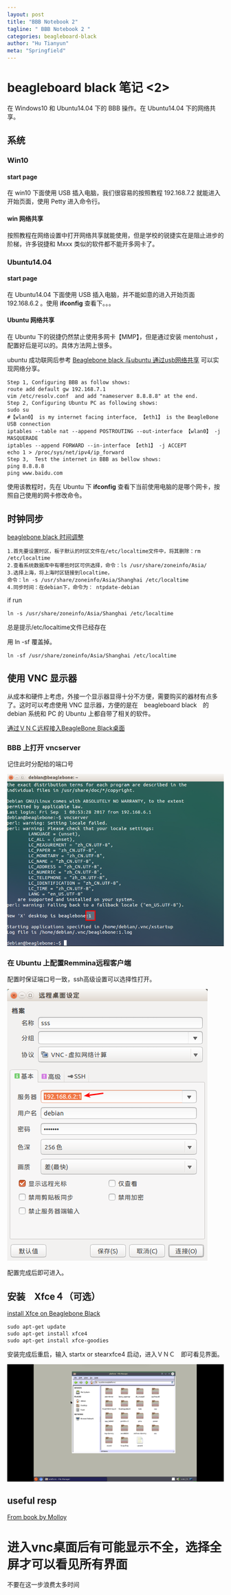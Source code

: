 ```yaml
---
layout: post
title: "BBB Notebook 2"
tagline: " BBB Notebook 2 "
categories: beagleboard-black
author: "Hu Tianyun"
meta: "Springfield"
---
```


# beagleboard black 笔记 <2>
在 Windows10 和 Ubuntu14.04 下的 BBB 操作。在 Ubuntu14.04 下的网络共享。

## 系统

### Win10

#### start page
在 win10 下面使用 USB 插入电脑，我们很容易的按照教程 192.168.7.2 就能进入开始页面，使用 Petty 进入命令行。

#### win 网络共享
按照教程在网络设置中打开网络共享就能使用，但是学校的锐捷实在是阻止进步的阶梯，许多锐捷和 Mxxx 类似的软件都不能开多网卡了。

### Ubuntu14.04
#### start page
在 Ubuntu14.04 下面使用 USB 插入电脑，并不能如意的进入开始页面 192.168.6.2  。使用 **ifconfig**  查看下。。。

#### Ubuntu 网络共享
在 Ubuntu 下的锐捷仍然禁止使用多网卡【MMP】，但是通过安装 mentohust ，配置好后是可以的。具体方法网上很多。

ubuntu 成功联网后参考
[Beaglebone black 与ubuntu 通过usb网络共享](http://blog.csdn.net/pkuyjxu/article/details/44617511) 可以实现网络分享。

	Step 1, Configuring BBB as follow shows:
	route add default gw 192.168.7.1
	vim /etc/resolv.conf  and add "nameserver 8.8.8.8" at the end.
	Step 2, Configuring Ubuntu PC as following shows:
	sudo su
	#【wlan0】 is my internet facing interface, 【eth1】 is the BeagleBone USB connection
	iptables --table nat --append POSTROUTING --out-interface 【wlan0】 -j MASQUERADE
	iptables --append FORWARD --in-interface 【eth1】 -j ACCEPT
	echo 1 > /proc/sys/net/ipv4/ip_forward
	Step 3,  Test the internet in BBB as bellow shows:
	ping 8.8.8.8
	ping www.baidu.com

使用该教程时，先在 Ubuntu 下 **ifconfig** 查看下当前使用电脑的是哪个网卡，按照自己使用的网卡修改命令。

## 时钟同步
[beaglebone black 时间调整](http://blog.csdn.net/hahachenchen789/article/details/52326688)

	1.首先要设置时区，板子默认的时区文件在/etc/localtime文件中，将其删除：rm /etc/localtime
	2.查看系统数据库中有哪些时区可供选择，命令：ls /usr/share/zoneinfo/Asia/
	3.选择上海，将上海时区链接到localtime，
	命令：ln -s /usr/share/zoneinfo/Asia/Shanghai /etc/localtime
	4.同步时间：在debian下，命令为： ntpdate-debian

if run 

	ln -s /usr/share/zoneinfo/Asia/Shanghai /etc/localtime

总是提示/etc/localtime文件已经存在

用 ln -sf 覆盖掉。
	
	ln -sf /usr/share/zoneinfo/Asia/Shanghai /etc/localtime

## 使用 VNC 显示器
从成本和硬件上考虑，外接一个显示器显得十分不方便，需要购买的器材有点多了。这时可以考虑使用 VNC 显示器，方便的是在　beagleboard black　的　debian 系统和 PC 的 Ubuntu 上都自带了相关的软件。

[通过ＶＮＣ远程接入BeagleBone Black桌面](http://blog.csdn.net/qq_30897583/article/details/71195001)

### BBB 上打开 vncserver
记住此时分配给的端口号

![vncserver](/post_img/BBB-img/openvnc.png  "vncserver")

### 在 Ubuntu 上配置Remmina远程客户端
配置时保证端口号一致，ssh高级设置可以选择性打开。

![vncPcset](/post_img/BBB-img/vncPcset.png  "vncPcset")

配置完成后即可进入。

## 安装　Xfce４（可选）
[install Xfce on Beaglebone Black ](https://www.douban.com/group/topic/42903996/)

	sudo apt-get update
	sudo apt-get install xfce4
	sudo apt-get install xfce-goodies 

安装完成后重启，输入 startx or stearxfce4 启动，进入ＶＮＣ　即可看见界面。

![tablexf](/post_img/BBB-img/tablexf.png  "tablexf")

## useful resp
[From book by Molloy](https://github.com/derekmolloy/exploringBB)

# 进入vnc桌面后有可能显示不全，选择全屏才可以看见所有界面
不要在这一步浪费太多时间